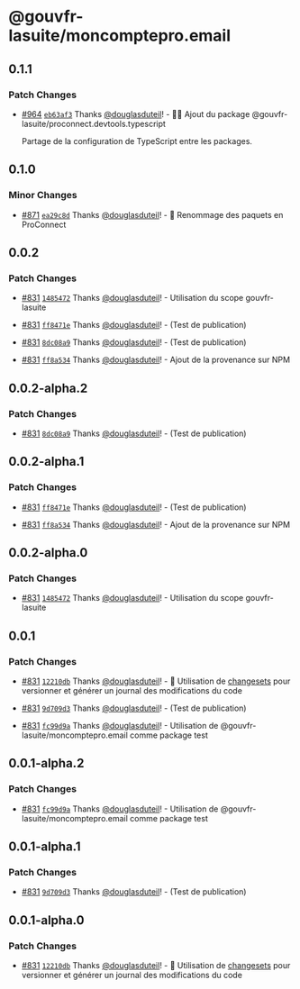 # @gouvfr-lasuite/moncomptepro.email

## 0.1.1

### Patch Changes

- [#964](https://github.com/numerique-gouv/proconnect-identite/pull/964) [`eb63af3`](https://github.com/numerique-gouv/proconnect-identite/commit/eb63af3bf33139adece820c1cfadf3ee387713f1) Thanks [@douglasduteil](https://github.com/douglasduteil)! - 🧑‍💻 Ajout du package @gouvfr-lasuite/proconnect.devtools.typescript

  Partage de la configuration de TypeScript entre les packages.

## 0.1.0

### Minor Changes

- [#871](https://github.com/numerique-gouv/proconnect-identite/pull/871) [`ea29c8d`](https://github.com/numerique-gouv/proconnect-identite/commit/ea29c8d6f5f63d7affef692470e9ac03763d0835) Thanks [@douglasduteil](https://github.com/douglasduteil)! - 🚚 Renommage des paquets en ProConnect

## 0.0.2

### Patch Changes

- [#831](https://github.com/numerique-gouv/proconnect-identite/pull/831) [`1485472`](https://github.com/numerique-gouv/proconnect-identite/commit/148547212ceddeda41f8bef96e09d585aee9922d) Thanks [@douglasduteil](https://github.com/douglasduteil)! - Utilisation du scope gouvfr-lasuite

- [#831](https://github.com/numerique-gouv/proconnect-identite/pull/831) [`ff8471e`](https://github.com/numerique-gouv/proconnect-identite/commit/ff8471e80a0f753a102ca41964fbb43b37f1d05e) Thanks [@douglasduteil](https://github.com/douglasduteil)! - (Test de publication)

- [#831](https://github.com/numerique-gouv/proconnect-identite/pull/831) [`8dc08a9`](https://github.com/numerique-gouv/proconnect-identite/commit/8dc08a93da4f19ebaa0120912da58e9352474111) Thanks [@douglasduteil](https://github.com/douglasduteil)! - (Test de publication)

- [#831](https://github.com/numerique-gouv/proconnect-identite/pull/831) [`ff8a534`](https://github.com/numerique-gouv/proconnect-identite/commit/ff8a5344eb163bfe38e217d9d15e31c5d5a0261f) Thanks [@douglasduteil](https://github.com/douglasduteil)! - Ajout de la provenance sur NPM

## 0.0.2-alpha.2

### Patch Changes

- [#831](https://github.com/numerique-gouv/proconnect-identite/pull/831) [`8dc08a9`](https://github.com/numerique-gouv/proconnect-identite/commit/8dc08a93da4f19ebaa0120912da58e9352474111) Thanks [@douglasduteil](https://github.com/douglasduteil)! - (Test de publication)

## 0.0.2-alpha.1

### Patch Changes

- [#831](https://github.com/numerique-gouv/proconnect-identite/pull/831) [`ff8471e`](https://github.com/numerique-gouv/proconnect-identite/commit/ff8471e80a0f753a102ca41964fbb43b37f1d05e) Thanks [@douglasduteil](https://github.com/douglasduteil)! - (Test de publication)

- [#831](https://github.com/numerique-gouv/proconnect-identite/pull/831) [`ff8a534`](https://github.com/numerique-gouv/proconnect-identite/commit/ff8a5344eb163bfe38e217d9d15e31c5d5a0261f) Thanks [@douglasduteil](https://github.com/douglasduteil)! - Ajout de la provenance sur NPM

## 0.0.2-alpha.0

### Patch Changes

- [#831](https://github.com/numerique-gouv/proconnect-identite/pull/831) [`1485472`](https://github.com/numerique-gouv/proconnect-identite/commit/148547212ceddeda41f8bef96e09d585aee9922d) Thanks [@douglasduteil](https://github.com/douglasduteil)! - Utilisation du scope gouvfr-lasuite

## 0.0.1

### Patch Changes

- [#831](https://github.com/numerique-gouv/proconnect-identite/pull/831) [`12210db`](https://github.com/numerique-gouv/proconnect-identite/commit/12210db70259929426bc1272d9594557b71869a7) Thanks [@douglasduteil](https://github.com/douglasduteil)! - 🦋 Utilisation de [changesets](https://github.com/changesets/changesets) pour versionner et générer un journal des modifications du code

- [#831](https://github.com/numerique-gouv/proconnect-identite/pull/831) [`9d709d3`](https://github.com/numerique-gouv/proconnect-identite/commit/9d709d35dfcfd02f13fcf08ad7d5bc2758ae3a47) Thanks [@douglasduteil](https://github.com/douglasduteil)! - (Test de publication)

- [#831](https://github.com/numerique-gouv/proconnect-identite/pull/831) [`fc99d9a`](https://github.com/numerique-gouv/proconnect-identite/commit/fc99d9a466ef61fe07430960eb17f8c499b3a542) Thanks [@douglasduteil](https://github.com/douglasduteil)! - Utilisation de @gouvfr-lasuite/moncomptepro.email comme package test

## 0.0.1-alpha.2

### Patch Changes

- [#831](https://github.com/numerique-gouv/proconnect-identite/pull/831) [`fc99d9a`](https://github.com/numerique-gouv/proconnect-identite/commit/fc99d9a466ef61fe07430960eb17f8c499b3a542) Thanks [@douglasduteil](https://github.com/douglasduteil)! - Utilisation de @gouvfr-lasuite/moncomptepro.email comme package test

## 0.0.1-alpha.1

### Patch Changes

- [#831](https://github.com/numerique-gouv/proconnect-identite/pull/831) [`9d709d3`](https://github.com/numerique-gouv/proconnect-identite/commit/9d709d35dfcfd02f13fcf08ad7d5bc2758ae3a47) Thanks [@douglasduteil](https://github.com/douglasduteil)! - (Test de publication)

## 0.0.1-alpha.0

### Patch Changes

- [#831](https://github.com/numerique-gouv/proconnect-identite/pull/831) [`12210db`](https://github.com/numerique-gouv/proconnect-identite/commit/12210db70259929426bc1272d9594557b71869a7) Thanks [@douglasduteil](https://github.com/douglasduteil)! - 🦋 Utilisation de [changesets](https://github.com/changesets/changesets) pour versionner et générer un journal des modifications du code

